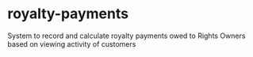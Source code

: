 # royalty-payments
 System to record and calculate royalty payments owed to Rights Owners based on viewing activity of customers
